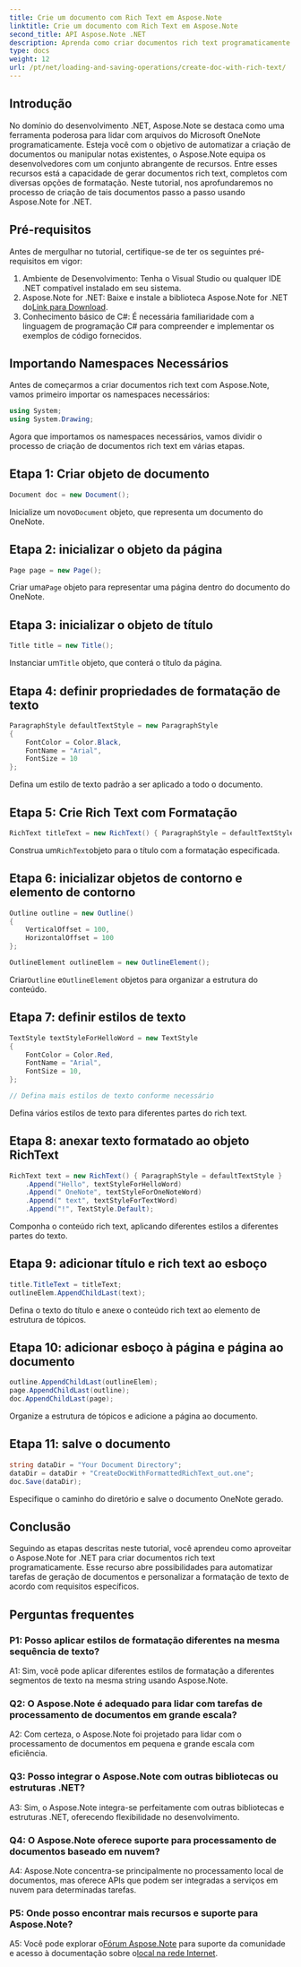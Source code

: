 ```yaml
---
title: Crie um documento com Rich Text em Aspose.Note
linktitle: Crie um documento com Rich Text em Aspose.Note
second_title: API Aspose.Note .NET
description: Aprenda como criar documentos rich text programaticamente usando Aspose.Note for .NET. Guia passo a passo com exemplos de código.
type: docs
weight: 12
url: /pt/net/loading-and-saving-operations/create-doc-with-rich-text/
---
```

## Introdução

No domínio do desenvolvimento .NET, Aspose.Note se destaca como uma ferramenta poderosa para lidar com arquivos do Microsoft OneNote programaticamente. Esteja você com o objetivo de automatizar a criação de documentos ou manipular notas existentes, o Aspose.Note equipa os desenvolvedores com um conjunto abrangente de recursos. Entre esses recursos está a capacidade de gerar documentos rich text, completos com diversas opções de formatação. Neste tutorial, nos aprofundaremos no processo de criação de tais documentos passo a passo usando Aspose.Note for .NET.

## Pré-requisitos

Antes de mergulhar no tutorial, certifique-se de ter os seguintes pré-requisitos em vigor:

1. Ambiente de Desenvolvimento: Tenha o Visual Studio ou qualquer IDE .NET compatível instalado em seu sistema.
2.  Aspose.Note for .NET: Baixe e instale a biblioteca Aspose.Note for .NET do[Link para Download](https://releases.aspose.com/note/net/).
3. Conhecimento básico de C#: É necessária familiaridade com a linguagem de programação C# para compreender e implementar os exemplos de código fornecidos.

## Importando Namespaces Necessários

Antes de começarmos a criar documentos rich text com Aspose.Note, vamos primeiro importar os namespaces necessários:

```csharp
using System;
using System.Drawing;
```

Agora que importamos os namespaces necessários, vamos dividir o processo de criação de documentos rich text em várias etapas.

## Etapa 1: Criar objeto de documento

```csharp
Document doc = new Document();
```

 Inicialize um novo`Document` objeto, que representa um documento do OneNote.

## Etapa 2: inicializar o objeto da página

```csharp
Page page = new Page();
```

 Criar uma`Page` objeto para representar uma página dentro do documento do OneNote.

## Etapa 3: inicializar o objeto de título

```csharp
Title title = new Title();
```

 Instanciar um`Title` objeto, que conterá o título da página.

## Etapa 4: definir propriedades de formatação de texto

```csharp
ParagraphStyle defaultTextStyle = new ParagraphStyle
{
    FontColor = Color.Black,
    FontName = "Arial",
    FontSize = 10
};
```

Defina um estilo de texto padrão a ser aplicado a todo o documento.

## Etapa 5: Crie Rich Text com Formatação

```csharp
RichText titleText = new RichText() { ParagraphStyle = defaultTextStyle }.Append("Title!");
```

 Construa um`RichText`objeto para o título com a formatação especificada.

## Etapa 6: inicializar objetos de contorno e elemento de contorno

```csharp
Outline outline = new Outline()
{
    VerticalOffset = 100,
    HorizontalOffset = 100
};

OutlineElement outlineElem = new OutlineElement();
```

 Criar`Outline` e`OutlineElement` objetos para organizar a estrutura do conteúdo.

## Etapa 7: definir estilos de texto

```csharp
TextStyle textStyleForHelloWord = new TextStyle
{
    FontColor = Color.Red,
    FontName = "Arial",
    FontSize = 10,
};

// Defina mais estilos de texto conforme necessário
```

Defina vários estilos de texto para diferentes partes do rich text.

## Etapa 8: anexar texto formatado ao objeto RichText

```csharp
RichText text = new RichText() { ParagraphStyle = defaultTextStyle }
    .Append("Hello", textStyleForHelloWord)
    .Append(" OneNote", textStyleForOneNoteWord)
    .Append(" text", textStyleForTextWord)
    .Append("!", TextStyle.Default);
```

Componha o conteúdo rich text, aplicando diferentes estilos a diferentes partes do texto.

## Etapa 9: adicionar título e rich text ao esboço

```csharp
title.TitleText = titleText;
outlineElem.AppendChildLast(text);
```

Defina o texto do título e anexe o conteúdo rich text ao elemento de estrutura de tópicos.

## Etapa 10: adicionar esboço à página e página ao documento

```csharp
outline.AppendChildLast(outlineElem);
page.AppendChildLast(outline);
doc.AppendChildLast(page);
```

Organize a estrutura de tópicos e adicione a página ao documento.

## Etapa 11: salve o documento

```csharp
string dataDir = "Your Document Directory";
dataDir = dataDir + "CreateDocWithFormattedRichText_out.one";
doc.Save(dataDir);
```

Especifique o caminho do diretório e salve o documento OneNote gerado.

## Conclusão

Seguindo as etapas descritas neste tutorial, você aprendeu como aproveitar o Aspose.Note for .NET para criar documentos rich text programaticamente. Esse recurso abre possibilidades para automatizar tarefas de geração de documentos e personalizar a formatação de texto de acordo com requisitos específicos.

## Perguntas frequentes

### P1: Posso aplicar estilos de formatação diferentes na mesma sequência de texto?

A1: Sim, você pode aplicar diferentes estilos de formatação a diferentes segmentos de texto na mesma string usando Aspose.Note.

### Q2: O Aspose.Note é adequado para lidar com tarefas de processamento de documentos em grande escala?

A2: Com certeza, o Aspose.Note foi projetado para lidar com o processamento de documentos em pequena e grande escala com eficiência.

### Q3: Posso integrar o Aspose.Note com outras bibliotecas ou estruturas .NET?

A3: Sim, o Aspose.Note integra-se perfeitamente com outras bibliotecas e estruturas .NET, oferecendo flexibilidade no desenvolvimento.

### Q4: O Aspose.Note oferece suporte para processamento de documentos baseado em nuvem?

A4: Aspose.Note concentra-se principalmente no processamento local de documentos, mas oferece APIs que podem ser integradas a serviços em nuvem para determinadas tarefas.

### P5: Onde posso encontrar mais recursos e suporte para Aspose.Note?

 A5: Você pode explorar o[Fórum Aspose.Note](https://forum.aspose.com/c/note/28) para suporte da comunidade e acesso à documentação sobre o[local na rede Internet](https://reference.aspose.com/note/net/).